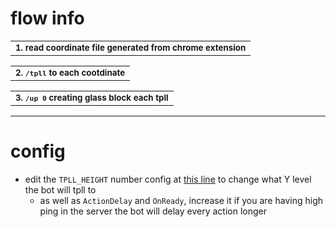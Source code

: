 # flow info 

<!-- template: gist.github.com/ImminentFate/931bd780de7fb2aecc376e7af446c5df -->
<table><tbody><tr><td><sub><b>
1. read coordinate file generated from chrome extension
    
</td></tr></tbody></table>
<table><tbody><tr><td><sub><b>
2. <code>/tpll</code> to each cootdinate
   
</td></tr></tbody></table>
    

<table><tbody><tr><td><sub><b>
3. <code>/up 0</code> creating glass block each tpll

</td></tr></tbody></table>

---

# config
- edit the ```TPLL_HEIGHT``` number config at [this line](https://github.com/ASEAN-Build-The-Earth/bte-asean-rpa/blob/d6ecd4e7b33fe4e18bdab4c1ccd42a6ae08d6b14/power_automate/flow.basic/copy-me.yaml#L3) to change what Y level the bot will tpll to
    - as well as `ActionDelay` and `OnReady`, increase it if you are having high ping in the server the bot will delay every action longer
